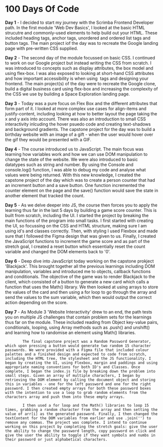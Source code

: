 # 100 Days Of Code

**Day 1** - I decided to start my journey with the Scrimba Frontend Developer path. In the first module
            'Web Dev Basics', I looked at the basic HTML strucutre and commonly-used elements to help
            build out your HTML. These included heading tags, anchor tags, unordered and ordered list tags and button tags. The main project iof the day was to recreate the Google landing page with pre-written CSS supplied.

**Day 2** - The second day of the module focussed on basic CSS. I continued to work on our Google
            project but instead writing the CSS from scratch. I was introduced to concepts such as display attributes, the box model and using flex-box. I was also exposed to looking at short-hand CSS attributes and how important accessibility is when using <img> tags and designing your frontend. The main project(s) of the day were to recreate the Google clone, build a digital business card using flex-box and increasing the complexity of the CSS we use by building a Space Exploration landing page.

**Day 3** - Today was a pure focus on Flex Box and the different attributes that form part of it. I
            looked at more complex use cases for align-items and justify-content, including looking at
            how to better layout the page taking the x and y axis into account. There was also an introduction to small CSS interactivity inlcuding the hover psuedo code and creating text-shadows and background gradients. The capstone project for the day was to build a birthday website with an image of a gift - when the user would hover over the gif they would be presented with a GIF.

**Day 4** - The course introduced us to JavaScript. The main focus was learning how variables work
            and how we can use DOM manipulation to change the state of the website. We were also introduced to basic datatypes such as string and number. By using the Console and console.log() function, I was able to debug my code and analyse what values were being returned. With this new knowledge, I created the capstone project of the day which was to create a person counter that had an increment button and a save button. One function incremented the counter element on the page and the save() function would save the state in another element that tracked the count.

**Day 5** - As we delve deeper into JS, the course then forces you to apply the learning thus far
            in the last 5 days by building a game score counter. This is built from scratch, including
            the UI. I started the project by breaking the main functions of the program into small tasks.
            I first started with creating the UI, so focussing on the CSS and HTML structure, making sure
            I am using id's and classes correctly. Then, with styling I used Flexbox and made sure that I followed the Figma design that was given to us. Finally, I created the JavaScript functions to increment the game score and as part of the stretch goal, I created a reset button which essentially reset the count variable and changed the DOM elements back to '0'.

**Day 6** - Deep dive into JavaScript today working on the capstone prokject 'Blackjack'. This brought together all the previous learnings including
            DOM manipulation, variables and introduced me to objects, callback functions and conditionals. The objective of the game was to render Blackjack to the client, which consisted of a button to generate a new card which calls a function that uses the Math() library. We then looked at using arrays to store the values of the card and then using a for loop to go through the array and send the values to the sum variable, which then would output the correct action depending on the score.

**Day 7** - As Module 3 'Website Interactivity' drew to an end, the path tests you on multiple JS challenges that contain problem
            sets for the learnings thus far on the module. These included reading from Object key-value pairs, conditionals,
            looping, using Array methods such as .push() and unshift() and learning how to randomise an element using Math() libraries.

            The final capstone project was a Random Password Generator, which upon pressing a button would generate two random 15 character passwords. We were provided with a Figma file that included colour palettes and a finished design and expected to code from scratch, including the HTML tree, the stylesheet and the JS functionality. I began by creating the UI, using Flexbox, margin and paddings and using appropriate naming conventions for both ID's and Classes. Once complete, I began the index.js file by breaking down the problem into small steps. Given an array of multiple characters, I began by retrieving the DOM element by calling the document object and storing this in variables - one for the left password and one for the right password. I then created empty arrays for both these password boxes with the intention to use a loop to grab random elements from the characters array and push them into these empty arrays.

            I then used a for loop and the Math() libraries to loop 15 times, grabbing a random character from the array and then setting the value of arr[i] as the generated password. Finally, I then changed the textContent for the DOM variables from earlier and use .join('') to remove any commas. The project was complete. I intend to continue working on this project by completing the stretch goals: give the user the ability to change the password length, copy password on click and give the user the ability to toggle if they want symbols and numbs in their password or just alphabetical characters.
